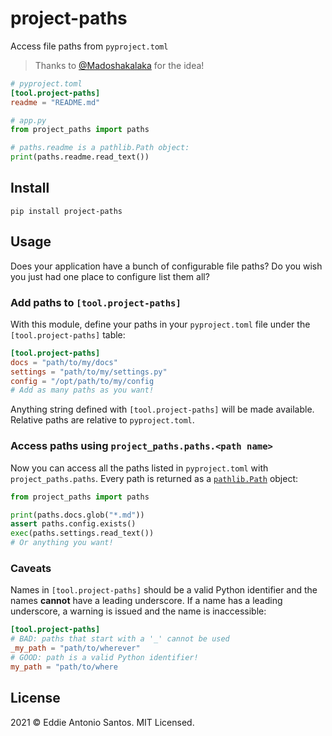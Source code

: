 project-paths
=============

Access file paths from `pyproject.toml`

> Thanks to [@Madoshakalaka](https://github.com/madoshakalaka) for the idea!

```toml
# pyproject.toml
[tool.project-paths]
readme = "README.md"
```

```python
# app.py
from project_paths import paths

# paths.readme is a pathlib.Path object:
print(paths.readme.read_text())
```

Install
-------

    pip install project-paths


Usage
-----

Does your application have a bunch of configurable file paths? Do you
wish you just had one place to configure list them all?

### Add paths to `[tool.project-paths]`

With this module, define your paths in your `pyproject.toml` file under
the `[tool.project-paths]` table:

```toml
[tool.project-paths]
docs = "path/to/my/docs"
settings = "path/to/my/settings.py"
config = "/opt/path/to/my/config
# Add as many paths as you want!
```

Anything string defined with `[tool.project-paths]` will be made
available. Relative paths are relative to `pyproject.toml`.

### Access paths using `project_paths.paths.<path name>`

Now you can access all the paths listed in `pyproject.toml` with
`project_paths.paths`. Every path is returned as
a [`pathlib.Path`][pathlib] object:

```python
from project_paths import paths

print(paths.docs.glob("*.md"))
assert paths.config.exists()
exec(paths.settings.read_text())
# Or anything you want!
```


### Caveats

Names in `[tool.project-paths]` should be a valid Python identifier
and the names **cannot** have a leading underscore. If a name has
a leading underscore, a warning is issued and the name is inaccessible:

```toml
[tool.project-paths]
# BAD: paths that start with a '_' cannot be used
_my_path = "path/to/wherever"
# GOOD: path is a valid Python identifier!
my_path = "path/to/where
```

[pathlib]: https://docs.python.org/3/library/pathlib.html
[tool-table]: https://www.python.org/dev/peps/pep-0518/#tool-table


License
-------

2021 © Eddie Antonio Santos. MIT Licensed.
